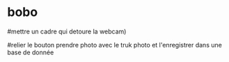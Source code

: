 # bobo

#mettre un cadre qui detoure la webcam)

#relier le bouton prendre photo avec le truk photo et l'enregistrer dans une base de donnée
